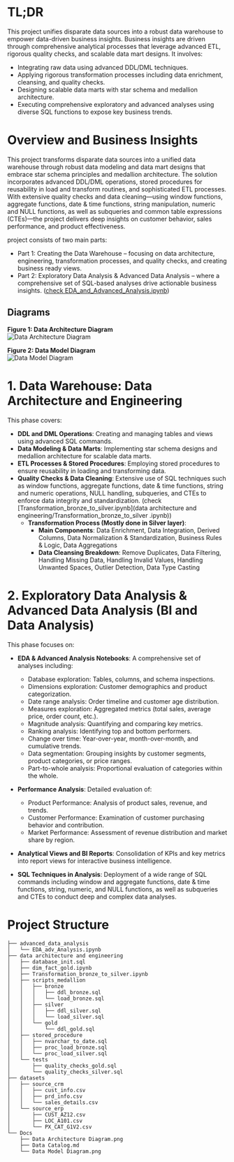 # TL;DR
This project unifies disparate data sources into a robust data warehouse to empower data-driven business insights. Business insights are driven through comprehensive analytical processes that leverage advanced ETL, rigorous quality checks, and scalable data mart designs. It involves:
- Integrating raw data using advanced DDL/DML techniques.
- Applying rigorous transformation processes including data enrichment, cleansing, and quality checks.
- Designing scalable data marts with star schema and medallion architecture.
- Executing comprehensive exploratory and advanced analyses using diverse SQL functions to expose key business trends.

# Overview and Business Insights
This project transforms disparate data sources into a unified data warehouse through robust data modeling and data mart designs that embrace star schema principles and medallion architecture. The solution incorporates advanced DDL/DML operations, stored procedures for reusability in load and transform routines, and sophisticated ETL processes. With extensive quality checks and data cleaning—using window functions, aggregate functions, date & time functions, string manipulation, numeric and NULL functions, as well as subqueries and common table expressions (CTEs)—the project delivers deep insights on customer behavior, sales performance, and product effectiveness.

project consists of two main parts:
- Part 1: Creating the Data Warehouse – focusing on data architecture, engineering, transformation processes, and quality checks, and creating business ready views.
- Part 2: Exploratory Data Analysis & Advanced Data Analysis – where a comprehensive set of SQL-based analyses drive actionable business insights.
([check EDA_and_Advanced_Analysis.ipynb](advanced_data_analysis/EDA_and_Advanced_Analysis.ipynb))

## Diagrams
<!-- Added image titles -->
**Figure 1: Data Architecture Diagram**  
![Data Architecture Diagram](Docs/images/data_architecture_diagram.png)

**Figure 2: Data Model Diagram**  
![Data Model Diagram](Docs/images/data_model_diagram.png)

# 1. Data Warehouse: Data Architecture and Engineering
This phase covers:
- **DDL and DML Operations**: Creating and managing tables and views using advanced SQL commands.
- **Data Modeling & Data Marts**: Implementing star schema designs and medallion architecture for scalable data marts.
- **ETL Processes & Stored Procedures**: Employing stored procedures to ensure reusability in loading and transforming data.
- **Quality Checks & Data Cleaning**: Extensive use of SQL techniques such as window functions, aggregate functions, date & time functions, string and numeric operations, NULL handling, subqueries, and CTEs to enforce data integrity and standardization.
(check [Transformation_bronze_to_silver.ipynb](data architecture and engineering/Transformation_bronze_to_silver .ipynb))
    - **Transformation Process (Mostly done in Silver layer)**:
        - **Main Components**: Data Enrichment, Data Integration, Derived Columns, Data Normalization & Standardization, Business Rules & Logic, Data Aggregations
        - **Data Cleansing Breakdown**: Remove Duplicates, Data Filtering, Handling Missing Data, Handling Invalid Values, Handling Unwanted Spaces, Outlier Detection, Data Type Casting
    

# 2. Exploratory Data Analysis & Advanced Data Analysis (BI and Data Analysis)
This phase focuses on:
- **EDA & Advanced Analysis Notebooks**: A comprehensive set of analyses including:
   - Database exploration: Tables, columns, and schema inspections.
   - Dimensions exploration: Customer demographics and product categorization.
   - Date range analysis: Order timeline and customer age distribution.
   - Measures exploration: Aggregated metrics (total sales, average price, order count, etc.).
   - Magnitude analysis: Quantifying and comparing key metrics.
   - Ranking analysis: Identifying top and bottom performers.
   - Change over time: Year-over-year, month-over-month, and cumulative trends.
   - Data segmentation: Grouping insights by customer segments, product categories, or price ranges.
   - Part-to-whole analysis: Proportional evaluation of categories within the whole.
- **Performance Analysis**: Detailed evaluation of:
    - Product Performance: Analysis of product sales, revenue, and trends.
    - Customer Performance: Examination of customer purchasing behavior and contribution.
    - Market Performance: Assessment of revenue distribution and market share by region.
- **Analytical Views and BI Reports**: Consolidation of KPIs and key metrics into report views for interactive business intelligence.

- **SQL Techniques in Analysis**: Deployment of a wide range of SQL commands including window and aggregate functions, date & time functions, string, numeric, and NULL functions, as well as subqueries and CTEs to conduct deep and complex data analyses.


# Project Structure
```
├── advanced_data_analysis
│   └── EDA_adv_Analysis.ipynb
├── data architecture and engineering
│   ├── database_init.sql
│   ├── dim_fact_gold.ipynb
│   ├── Transformation_bronze_to_silver.ipynb
│   ├── scripts_medallion
│   │   ├── bronze
│   │   │   ├── ddl_bronze.sql
│   │   │   └── load_bronze.sql
│   │   ├── silver
│   │   │   ├── ddl_silver.sql
│   │   │   └── load_silver.sql
│   │   └── gold
│   │       └── ddl_gold.sql
│   ├── stored_procedure
│   │   ├── nvarchar_to_date.sql
│   │   ├── proc_load_bronze.sql
│   │   └── proc_load_silver.sql
│   └── tests
│       ├── quality_checks_gold.sql
│       └── quality_checks_silver.sql
├── datasets
│   ├── source_crm
│   │   ├── cust_info.csv
│   │   ├── prd_info.csv
│   │   └── sales_details.csv
│   └── source_erp
│       ├── CUST_AZ12.csv
│       ├── LOC_A101.csv
│       └── PX_CAT_G1V2.csv
└── Docs
    ├── Data Architecture Diagram.png
    ├── Data Catalog.md
    └── Data Model Diagram.png
```
